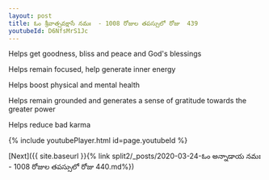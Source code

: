 ```yaml
---
layout: post
title: ఓం శ్రీవాత్సవక్షాసే నమః  - 1008 రోజుల తపస్సులో రోజు  439
youtubeId: D6NfsMrS1Jc
---
```

 
 
Helps get goodness, bliss and peace and God's blessings
 
Helps remain focused, help generate inner energy 
 
Helps boost physical and mental health 
 
Helps remain grounded and generates a sense of gratitude towards the greater power 
 
Helps reduce bad karma
 
 
 
 


{% include youtubePlayer.html id=page.youtubeId %}
 
[Next]({{ site.baseurl }}{% link  split2/_posts/2020-03-24-ఓం అన్నాడాయ నమః  - 1008 రోజుల తపస్సులో రోజు  440.md%})
 
